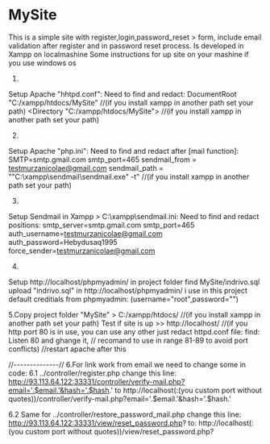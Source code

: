 # MySite
This is a simple site with register,login,password_reset > form, include email validation after register and in password reset process.
Is developed in Xampp on localmashine
Some instructions for up site on your mashine if you use windows os

1.
  Setup Apache "hhtpd.conf":
  Need to find and redact:
  DocumentRoot "C:/xampp/htdocs/MySite" //(if you install xampp in another path set your path)
  <Directory "C:/xampp/htdocs/MySite">   //(if you install xampp in another path set your path)

2.
  Setup Apache "php.ini":
  Need to find and redact after [mail function]:
  SMTP=smtp.gmail.com
  smtp_port=465
  sendmail_from = testmurzanicolae@gmail.com
  sendmail_path = "\"C:\xampp\sendmail\sendmail.exe\" -t" //(if you install xampp in another path set your path)

3.
  Setup Sendmail in Xampp > C:\xampp\sendmail.ini:
  Need to find and redact positions:
  smtp_server=smtp.gmail.com
  smtp_port=465
  auth_username=testmurzanicolae@gmail.com
  auth_password=Hebydusaq1995
  force_sender=testmurzanicolae@gmail.com

4.
  Setup http://localhost/phpmyadmin/
  in project folder find MySite/indrivo.sql
  upload "indrivo.sql" in http://localhost/phpmyadmin/
  i use in this project default creditials from phpmyadmin: (username="root",password="")

5.Copy project folder "MySite" > C:/xampp/htdocs/   //(if you install xampp in another path set your path)
Test if site is up >> http://localhost/    //(if you http port 80 is in use, you can use any other just redact httpd.conf file: find: Listen 80 and ghange it,
// recomand to use in range 81-89 to avoid port conflicts)
//restart apache after this

//--------------//
6.For link work from email we need to change some in code:
  6.1 ../controller/register.php
    change this line:
    http://93.113.64.122:33331/controller/verify-mail.php?email='.$email.'&hash='.$hash.'
    to 
    http://localhost(:(you custom port without quotes))/controller/verify-mail.php?email='.$email.'&hash='.$hash.'

  6.2 
    Same for ../controller/restore_password_mail.php
    change this line: 
    http://93.113.64.122:33331/view/reset_password.php?
    to:
    http://localhost(:(you custom port without quotes))/view/reset_password.php?




